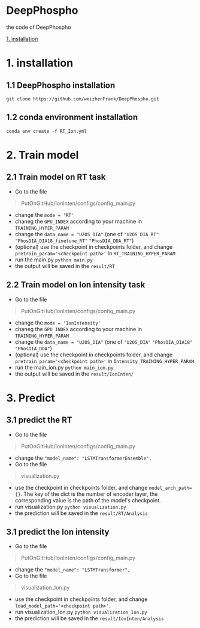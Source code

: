 # DeepPhospho
the code of DeepPhospho

[1. installation](#installation)

# 1. installation 
## 1.1 DeepPhospho installation
    git clone https://github.com/weizhenFrank/DeepPhospho.git
## 1.2 conda environment installation
    conda env create -f RT_Ion.yml

# 2. Train model
## 2.1 Train model on RT task
* Go to the file 
> PutOnGitHub/IonInten/configs/config_main.py 
* change the 
`mode = 'RT'`
* chaneg the `GPU_INDEX` according to your machine in `TRAINING_HYPER_PARAM`
* change the  `data_name = "U2OS_DIA"` (one of  `"U2OS_DIA_RT"` `"PhosDIA_DIA18_finetune_RT"` `"PhosDIA_DDA_RT"`)
* (optional) use the checkpoint in checkpoints folder, and change  `pretrain_param='<checkpoint path>'` in `RT_TRAINING_HYPER_PARAM`
* run the main.py
`python main.py`
* the output will be saved in the `result/RT`

## 2.2 Train model on Ion intensity task
* Go to the file 
> PutOnGitHub/IonInten/configs/config_main.py 
* change the 
`mode = 'IonIntensity'`
* chaneg the `GPU_INDEX` according to your machine in  `TRAINING_HYPER_PARAM`
* change the `data_name = "U2OS_DIA"` (one of  `"U2OS_DIA"` `"PhosDIA_DIA18"`  `"PhosDIA_DDA"`)
* (optional) use the checkpoint in checkpoints folder, and change `pretrain_param='<checkpoint path>'` in `Intensity_TRAINING_HYPER_PARAM`
* run the main_ion.py
`python main_ion.py`
* the output will be saved in the `result/IonInten/`

# 3. Predict 
## 3.1 predict the RT
* Go to the file
> PutOnGitHub/IonInten/configs/config_main.py 
* change the 
`"model_name": "LSTMTransformerEnsemble",`
* Go to the file
> visualization.py
* use the checkpoint in checkpoints folder, and change `model_arch_path={}`. The key of the dict is the number of encoder layer, the corresponding value is the path of the model's checkpoint.
* run visualization.py
`python visualization.py`
* the prediction will be saved in the `result/RT/Analysis`

## 3.1 predict the Ion intensity
* Go to the file
> PutOnGitHub/IonInten/configs/config_main.py 
* change the 
`"model_name": "LSTMTransformer",`
* Go to the file
> visualization_Ion.py
* use the checkpoint in checkpoints folder, and change `load_model_path='<checkpoint path>'`. 
* run visualization_Ion.py
`python visualization_Ion.py`
* the prediction will be saved in the `result/IonInten/Analysis`
